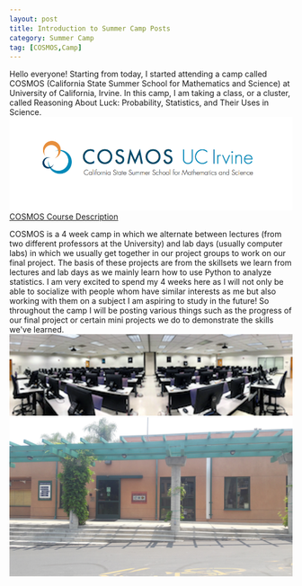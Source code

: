 ```yaml
---
layout: post
title: Introduction to Summer Camp Posts
category: Summer Camp
tag: [COSMOS,Camp]
---
```

Hello everyone! Starting from today, I started attending a camp called COSMOS (California State Summer School for Mathematics and Science) at University of California, Irvine. In this camp, I am taking a class, or a cluster, called Reasoning About Luck: Probability, Statistics, and Their Uses in Science.
![Image](/public/img/COSMOS.png)
[COSMOS Course Description](http://www.cosmos.uci.edu/cluster-2-reasoning-about-luck-probability-statistics-and-their-uses-in-science/)

COSMOS is a 4 week camp in which we alternate between lectures (from two different professors at the University) and lab days (usually computer labs) in which we usually get together in our project groups to work on our final project. The basis of these projects are from the skillsets we learn from lectures and lab days as we mainly learn how to use Python to analyze statistics. I am very excited to spend my 4 weeks here as I will not only be able to socialize with people whom have similar interests as me but also working with them on a subject I am aspiring to study in the future! So throughout the camp I will be posting various things such as the progress of our final project or certain mini projects we do to demonstrate the skills we've learned.
![Image](/public/img/computer.png) ![Image](/public/img/campus.jpg)

